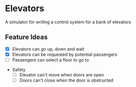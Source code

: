 # Elevators
A simulator for writing a control system for a bank of elevators

## Feature Ideas
* [x] Elevators can go up, down and wait
* [x] Elevators can be requested by potential passengers
* [ ] Passengers can select a floor to go to
* Safety
  * [ ] Elevator can't move when doors are open
  * [ ] Doors can't close when the door is obstructed
